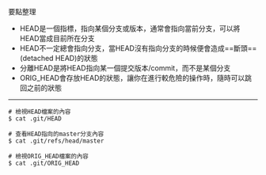 要點整理
- HEAD是一個指標，指向某個分支或版本，通常會指向當前分支，可以將HEAD當成目前所在分支
- HEAD不一定總會指向分支，當HEAD沒有指向分支的時候便會造成==斷頭== (detached HEAD)的狀態
- 分離HEAD是將HEAD指向某一個提交版本/commit，而不是某個分支
- ORIG_HEAD會存放HEAD的狀態，讓你在進行較危險的操作時，隨時可以跳回之前的狀態

---

```
# 檢視HEAD檔案的內容
$ cat .git/HEAD
```

```
# 查看HEAD指向的master分支內容
$ cat .git/refs/head/master
```

```
# 檢視ORIG_HEAD檔案的內容
$ cat .git/ORIG_HEAD
```